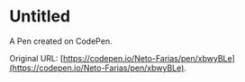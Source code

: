 # Untitled

A Pen created on CodePen.

Original URL: [https://codepen.io/Neto-Farias/pen/xbwyBLe](https://codepen.io/Neto-Farias/pen/xbwyBLe).

